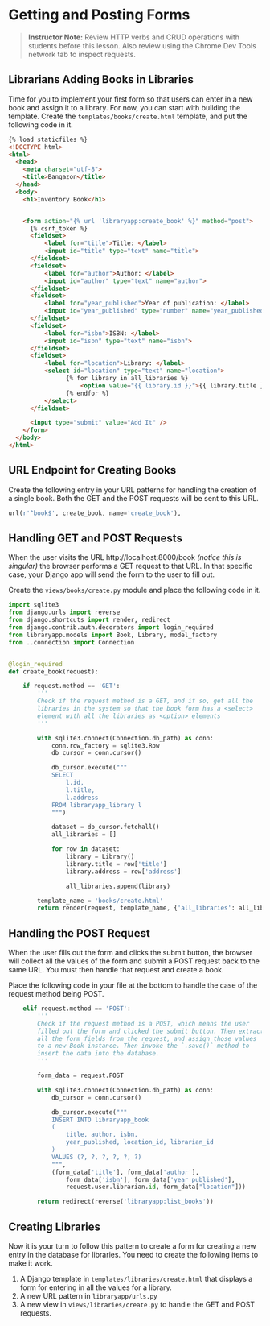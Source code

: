 # Getting and Posting Forms

> **Instructor Note:** Review HTTP verbs and CRUD operations with students before this lesson. Also review using the Chrome Dev Tools network tab to inspect requests.

## Librarians Adding Books in Libraries

Time for you to implement your first form so that users can enter in a new book and assign it to a library. For now, you can start with building the template. Create the `templates/books/create.html` template, and put the following code in it.

```html
{% load staticfiles %}
<!DOCTYPE html>
<html>
  <head>
    <meta charset="utf-8">
    <title>Bangazon</title>
  </head>
  <body>
    <h1>Inventory Book</h1>


    <form action="{% url 'libraryapp:create_book' %}" method="post">
      {% csrf_token %}
      <fieldset>
          <label for="title">Title: </label>
          <input id="title" type="text" name="title">
      </fieldset>
      <fieldset>
          <label for="author">Author: </label>
          <input id="author" type="text" name="author">
      </fieldset>
      <fieldset>
          <label for="year_published">Year of publication: </label>
          <input id="year_published" type="number" name="year_published">
      </fieldset>
      <fieldset>
          <label for="isbn">ISBN: </label>
          <input id="isbn" type="text" name="isbn">
      </fieldset>
      <fieldset>
          <label for="location">Library: </label>
          <select id="location" type="text" name="location">
                {% for library in all_libraries %}
                    <option value="{{ library.id }}">{{ library.title }}</option>
                {% endfor %}
          </select>
      </fieldset>

      <input type="submit" value="Add It" />
    </form>
  </body>
</html>
```

## URL Endpoint for Creating Books

Create the following entry in your URL patterns for handling the creation of a single book. Both the GET and the POST requests will be sent to this URL.

```py
url(r'^book$', create_book, name='create_book'),
```

## Handling GET and POST Requests

When the user visits the URL http://localhost:8000/book _(notice this is singular)_ the browser performs a GET request to that URL. In that specific case, your Django app will send the form to the user to fill out.

Create the `views/books/create.py` module and place the following code in it.

```py
import sqlite3
from django.urls import reverse
from django.shortcuts import render, redirect
from django.contrib.auth.decorators import login_required
from libraryapp.models import Book, Library, model_factory
from ..connection import Connection


@login_required
def create_book(request):

    if request.method == 'GET':
        '''
        Check if the request method is a GET, and if so, get all the
        libraries in the system so that the book form has a <select>
        element with all the libraries as <option> elements
        '''

        with sqlite3.connect(Connection.db_path) as conn:
            conn.row_factory = sqlite3.Row
            db_cursor = conn.cursor()

            db_cursor.execute("""
            SELECT
                l.id,
                l.title,
                l.address
            FROM libraryapp_library l
            """)

            dataset = db_cursor.fetchall()
            all_libraries = []

            for row in dataset:
                library = Library()
                library.title = row['title']
                library.address = row['address']

                all_libraries.append(library)

        template_name = 'books/create.html'
        return render(request, template_name, {'all_libraries': all_libraries})

```

## Handling the POST Request

When the user fills out the form and clicks the submit button, the browser will collect all the values of the form and submit a POST request back to the same URL. You must then handle that request and create a book.

Place the following code in your file at the bottom to handle the case of the request method being POST.

```py
    elif request.method == 'POST':
        '''
        Check if the request method is a POST, which means the user
        filled out the form and clicked the submit button. Then extract
        all the form fields from the request, and assign those values
        to a new Book instance. Then invoke the `.save()` method to
        insert the data into the database.
        '''

        form_data = request.POST

        with sqlite3.connect(Connection.db_path) as conn:
            db_cursor = conn.cursor()

            db_cursor.execute("""
            INSERT INTO libraryapp_book
            (
                title, author, isbn,
                year_published, location_id, librarian_id
            )
            VALUES (?, ?, ?, ?, ?, ?)
            """,
            (form_data['title'], form_data['author'],
                form_data['isbn'], form_data['year_published'],
                request.user.librarian.id, form_data["location"]))

        return redirect(reverse('libraryapp:list_books'))
```

## Creating Libraries

Now it is your turn to follow this pattern to create a form for creating a new entry in the database for libraries. You need to create the following items to make it work.

1. A Django template in `templates/libraries/create.html` that displays a form for entering in all the values for a library.
1. A new URL pattern in `libraryapp/urls.py`
1. A new view in `views/libraries/create.py` to handle the GET and POST requests.